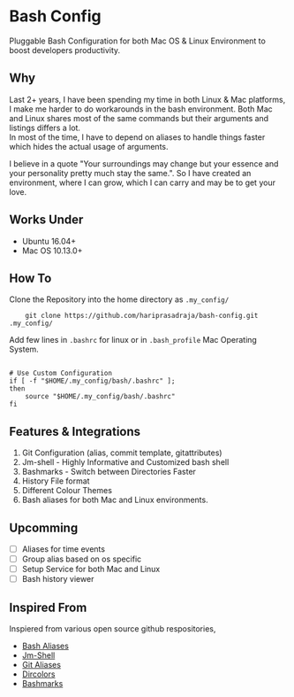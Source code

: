 # Bash Config

Pluggable Bash Configuration for both Mac OS & Linux Environment to boost developers productivity. 


## Why 

Last 2+ years, I have been spending my time in both Linux & Mac platforms, I make me harder to do workarounds in the bash environment. Both Mac and Linux shares most of the same commands but their arguments and listings differs a lot.  
In most of the time, I have to depend on aliases to handle things faster which hides the actual usage of arguments.  

I believe in a quote "Your surroundings may change but your essence and your personality pretty much stay the same.". So I have created an environment, where I can grow, which I can carry and may be to get your love. 

## Works Under 

- Ubuntu 16.04+
- Mac OS 10.13.0+

## How To

Clone the Repository into the home directory as `.my_config/`

```
    git clone https://github.com/hariprasadraja/bash-config.git .my_config/

```

Add few lines in `.bashrc` for linux  or in `.bash_profile` Mac Operating System.

```

# Use Custom Configuration
if [ -f "$HOME/.my_config/bash/.bashrc" ];
then
    source "$HOME/.my_config/bash/.bashrc"
fi

```

## Features & Integrations 

1. Git Configuration (alias, commit template, gitattributes) 
2. Jm-shell -  Highly Informative and Customized bash shell 
3. Bashmarks - Switch between Directories Faster 
4. History File format 
5. Different Colour Themes 
6. Bash aliases for both Mac and Linux environments. 


## Upcomming

- [ ] Aliases for time events 
- [ ] Group alias based on os specific
- [ ] Setup Service for both Mac and Linux
- [ ] Bash history viewer 

## Inspired From

Inspiered from various open source github respositories, 

- [Bash Aliases](https://www.cyberciti.biz/tips/bash-aliases-mac-centos-linux-unix.html)
- [Jm-Shell](https://github.com/jmcclare/jm-shell)
- [Git Aliases](https://github.com/GitAlias/gitalias)
- [Dircolors](https://github.com/gibbling/dircolors)
- [Bashmarks](https://github.com/huyng/bashmarks)
